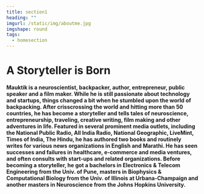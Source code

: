 ```yaml
---
title: section1
heading: ""
imgurl: /static/img/aboutme.jpg
imgshape: round
tags:
  - homesection
---
```

# **A Storyteller is Born**

**Mauktik is a neuroscientist, backpacker, author, entrepreneur, public speaker and a film maker. While he is still passionate about technology and startups, things changed a bit when he stumbled upon the world of backpacking. After crisscrossing the world and hitting more than 50 countries, he has become a storyteller and tells tales of neuroscience, entrepreneurship, traveling, creative writing, film making and other adventures in life. Featured in several prominent media outlets, including the National Public Radio, All India Radio, National Geographic, LiveMint, Times of India, The Hindu, he has authored two books and routinely writes for various news organizations in English and Marathi. He has seen successes and failures in healthcare, e-commerce and media ventures, and often consults with start-ups and related organizations. Before becoming a storyteller, he got a bachelors in Electronics & Telecom Engineering from the Univ. of Pune, masters in Biophysics & Computational Biology from the Univ. of Illinois at Urbana-Champaign and another masters in Neuroscience from the Johns Hopkins University.**